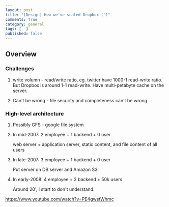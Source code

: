 ```yaml
---
layout: post
title: "[Design] How we've scaled Dropbox (`)"
comments: true
category: general
tags: [  ]
published: false
---
```


## Overview

### Challenges 

1. write volumn - read/write ratio, eg. twitter have 1000-1 read-write ratio. But Dropbox is around 1-1 read-write. Have multi-petabyte cache on the server.

1. Can't be wrong - file security and completeness can't be wrong

### High-level architecture

1. Possibly GFS - google file system

1. In mid-2007: 2 employee + 1 backend + 0 user 

    web server + application server, static content, and file content of all users

1. In late-2007: 3 employee + 1 backend + 0 user
    
    Put server on DB server and Amazon S3. 

1. In early-2008: 4 employee + 2 backend + 50k users

    Around 20', I start to don't understand. 

https://www.youtube.com/watch?v=PE4gwstWhmc
